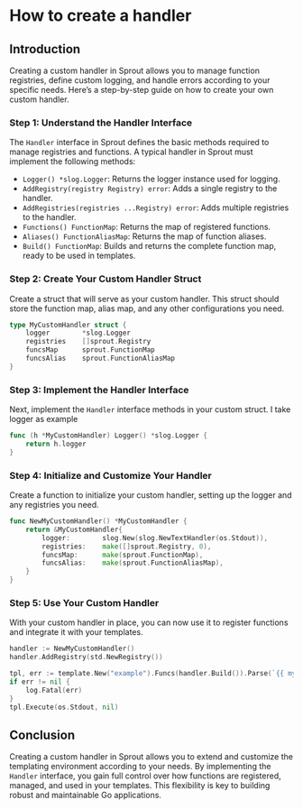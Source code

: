 # How to create a handler

## Introduction

Creating a custom handler in Sprout allows you to manage function registries, define custom logging, and handle errors according to your specific needs. Here’s a step-by-step guide on how to create your own custom handler.

### Step 1: Understand the Handler Interface

The `Handler` interface in Sprout defines the basic methods required to manage registries and functions. A typical handler in Sprout must implement the following methods:

* `Logger() *slog.Logger`: Returns the logger instance used for logging.
* `AddRegistry(registry Registry) error`: Adds a single registry to the handler.
* `AddRegistries(registries ...Registry) error`: Adds multiple registries to the handler.
* `Functions() FunctionMap`: Returns the map of registered functions.
* `Aliases() FunctionAliasMap`: Returns the map of function aliases.
* `Build() FunctionMap`: Builds and returns the complete function map, ready to be used in templates.

### Step 2: Create Your Custom Handler Struct

Create a struct that will serve as your custom handler. This struct should store the function map, alias map, and any other configurations you need.

```go
type MyCustomHandler struct {
    logger        *slog.Logger
    registries    []sprout.Registry
    funcsMap      sprout.FunctionMap
    funcsAlias    sprout.FunctionAliasMap
}
```

### Step 3: Implement the Handler Interface

Next, implement the `Handler` interface methods in your custom struct. I take logger as example

```go
func (h *MyCustomHandler) Logger() *slog.Logger {
    return h.logger
}
```

### Step 4: Initialize and Customize Your Handler

Create a function to initialize your custom handler, setting up the logger and any registries you need.

```go
func NewMyCustomHandler() *MyCustomHandler {
    return &MyCustomHandler{
        logger:        slog.New(slog.NewTextHandler(os.Stdout)),
        registries:    make([]sprout.Registry, 0),
        funcsMap:      make(sprout.FunctionMap),
        funcsAlias:    make(sprout.FunctionAliasMap),
    }
}
```

### Step 5: Use Your Custom Handler

With your custom handler in place, you can now use it to register functions and integrate it with your templates.

```go
handler := NewMyCustomHandler()
handler.AddRegistry(std.NewRegistry())

tpl, err := template.New("example").Funcs(handler.Build()).Parse(`{{ myFunc }}`)
if err != nil {
    log.Fatal(err)
}
tpl.Execute(os.Stdout, nil)
```

## Conclusion

Creating a custom handler in Sprout allows you to extend and customize the templating environment according to your needs. By implementing the `Handler` interface, you gain full control over how functions are registered, managed, and used in your templates. This flexibility is key to building robust and maintainable Go applications.

